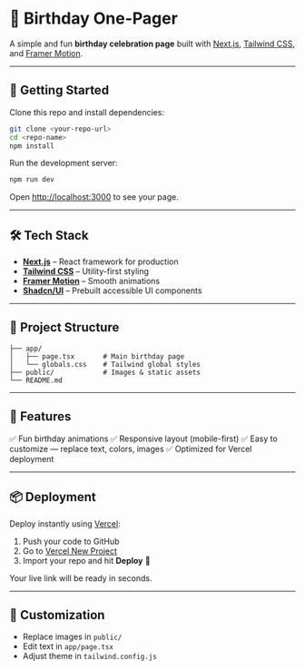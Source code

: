 # 🎂 Birthday One-Pager

A simple and fun **birthday celebration page** built with [Next.js](https://nextjs.org), [Tailwind CSS](https://tailwindcss.com), and [Framer Motion](https://www.framer.com/motion/).

---

## 🚀 Getting Started

Clone this repo and install dependencies:

```bash
git clone <your-repo-url>
cd <repo-name>
npm install
```

Run the development server:

```bash
npm run dev
```

Open [http://localhost:3000](http://localhost:3000) to see your page.

---

## 🛠 Tech Stack

* **[Next.js](https://nextjs.org/)** – React framework for production
* **[Tailwind CSS](https://tailwindcss.com/)** – Utility-first styling
* **[Framer Motion](https://www.framer.com/motion/)** – Smooth animations
* **[Shadcn/UI](https://ui.shadcn.com/)** – Prebuilt accessible UI components

---

## 📂 Project Structure

```
├── app/
│   ├── page.tsx       # Main birthday page
│   └── globals.css    # Tailwind global styles
├── public/            # Images & static assets
└── README.md
```

---

## 🎉 Features

✅ Fun birthday animations
✅ Responsive layout (mobile-first)
✅ Easy to customize — replace text, colors, images
✅ Optimized for Vercel deployment

---

## 📦 Deployment

Deploy instantly using [Vercel](https://vercel.com):

1. Push your code to GitHub
2. Go to [Vercel New Project](https://vercel.com/new)
3. Import your repo and hit **Deploy** 🚀

Your live link will be ready in seconds.

---

## 📸 Customization

* Replace images in `public/`
* Edit text in `app/page.tsx`
* Adjust theme in `tailwind.config.js`
